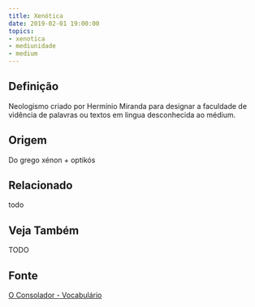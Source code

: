 ```yaml
---
title: Xenótica
date: 2019-02-01 19:00:00
topics:
- xenotica
- mediunidade
- medium
---
```


## Definição
Neologismo criado por Hermínio Miranda para designar a faculdade de vidência de
palavras ou textos em lingua desconhecida ao médium.

## Origem
Do grego xénon + optikós

## Relacionado
todo

## Veja Também
TODO

## Fonte
[O Consolador - Vocabulário](http://www.oconsolador.com.br/linkfixo/vocabulario/principal.html)
